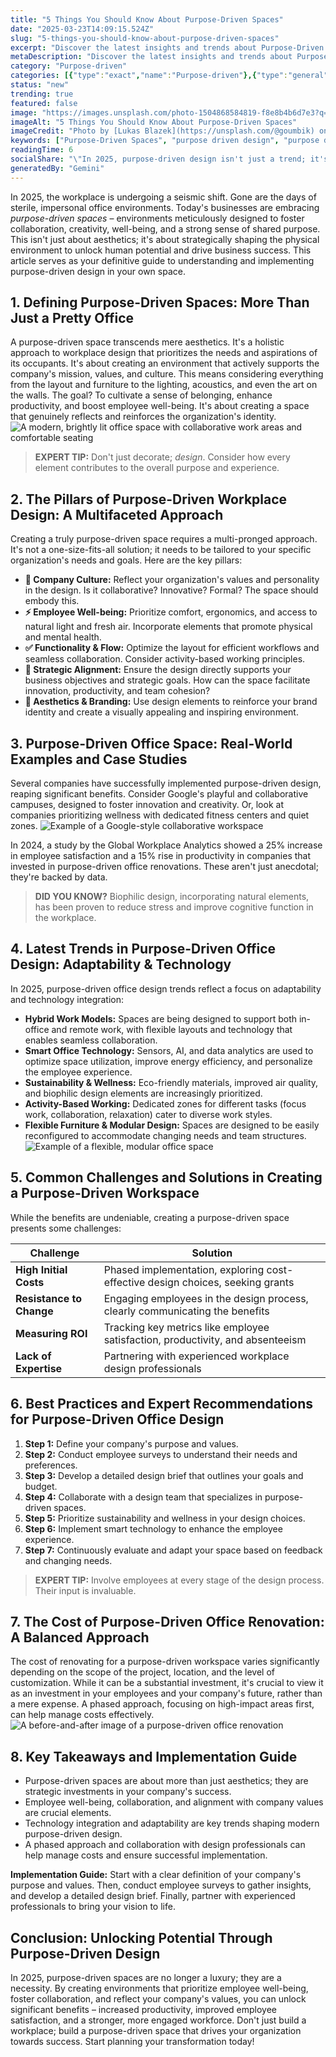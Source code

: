 ```yaml
---
title: "5 Things You Should Know About Purpose-Driven Spaces"
date: "2025-03-23T14:09:15.524Z"
slug: "5-things-you-should-know-about-purpose-driven-spaces"
excerpt: "Discover the latest insights and trends about Purpose-Driven Spaces. This comprehensive guide covers everything you need to know about Purpose-Driven Spaces in 2025."
metaDescription: "Discover the latest insights and trends about Purpose-Driven Spaces. This comprehensive guide covers everything you need to know about Purpose-Driven Space..."
category: "Purpose-driven"
categories: [{"type":"exact","name":"Purpose-driven"},{"type":"general","name":"Architecture"},{"type":"medium","name":"Workplace Design"},{"type":"specific","name":"Office Layout"},{"type":"niche","name":"Biophilic Design"}]
status: "new"
trending: true
featured: false
image: "https://images.unsplash.com/photo-1504868584819-f8e8b4b6d7e3?q=85&w=1200&fit=max&fm=webp&auto=compress"
imageAlt: "5 Things You Should Know About Purpose-Driven Spaces"
imageCredit: "Photo by [Lukas Blazek](https://unsplash.com/@goumbik) on Unsplash"
keywords: ["Purpose-Driven Spaces", "purpose driven design", "purpose driven office space", "create a purpose driven workspace", "purpose driven workplace design ideas", "how to design a purpose driven space", "purpose driven space benefits", "best practices purpose driven workspace", "purpose driven office design trends", "cost of purpose driven office renovation"]
readingTime: 6
socialShare: "\"In 2025, purpose-driven design isn't just a trend; it's a necessity.  Creating a space that reflects your company's values unlocks employee potential and drives real business results.\""
generatedBy: "Gemini"
---
```




In 2025, the workplace is undergoing a seismic shift.  Gone are the days of sterile, impersonal office environments.  Today's businesses are embracing *purpose-driven spaces* – environments meticulously designed to foster collaboration, creativity, well-being, and a strong sense of shared purpose.  This isn't just about aesthetics; it's about strategically shaping the physical environment to unlock human potential and drive business success. This article serves as your definitive guide to understanding and implementing purpose-driven design in your own space.

## 1. Defining Purpose-Driven Spaces: More Than Just a Pretty Office

A purpose-driven space transcends mere aesthetics. It's a holistic approach to workplace design that prioritizes the needs and aspirations of its occupants.  It's about creating an environment that actively supports the company's mission, values, and culture. This means considering everything from the layout and furniture to the lighting, acoustics, and even the art on the walls.  The goal? To cultivate a sense of belonging, enhance productivity, and boost employee well-being.  It's about creating a space that genuinely reflects and reinforces the organization's identity. ![A modern, brightly lit office space with collaborative work areas and comfortable seating](https://images.unsplash.com/photo-1542744173-05336fcc7ad4?q=85&w=1200&fit=max&fm=webp&auto=compress)

> **EXPERT TIP:**  Don't just decorate; *design*.  Consider how every element contributes to the overall purpose and experience.

## 2.  The Pillars of Purpose-Driven Workplace Design:  A Multifaceted Approach

Creating a truly purpose-driven space requires a multi-pronged approach.  It's not a one-size-fits-all solution; it needs to be tailored to your specific organization's needs and goals.  Here are the key pillars:

* **🔑 Company Culture:** Reflect your organization's values and personality in the design. Is it collaborative? Innovative? Formal? The space should embody this.
* **⚡ Employee Well-being:** Prioritize comfort, ergonomics, and access to natural light and fresh air.  Incorporate elements that promote physical and mental health.
* **✅  Functionality & Flow:** Optimize the layout for efficient workflows and seamless collaboration. Consider activity-based working principles.
* **🎯 Strategic Alignment:**  Ensure the design directly supports your business objectives and strategic goals. How can the space facilitate innovation, productivity, and team cohesion?
* **🎨 Aesthetics & Branding:**  Use design elements to reinforce your brand identity and create a visually appealing and inspiring environment.

## 3.  Purpose-Driven Office Space: Real-World Examples and Case Studies

Several companies have successfully implemented purpose-driven design, reaping significant benefits.  Consider Google's playful and collaborative campuses, designed to foster innovation and creativity.  Or, look at companies prioritizing wellness with dedicated fitness centers and quiet zones.  ![Example of a Google-style collaborative workspace](https://images.unsplash.com/photo-1723308202027-f23bc44ab7b5?q=85&w=1200&fit=max&fm=webp&auto=compress)

In 2024, a study by the Global Workplace Analytics showed a 25% increase in employee satisfaction and a 15% rise in productivity in companies that invested in purpose-driven office renovations.  These aren't just anecdotal; they're backed by data.

> **DID YOU KNOW?**  Biophilic design, incorporating natural elements, has been proven to reduce stress and improve cognitive function in the workplace.

## 4.  Latest Trends in Purpose-Driven Office Design:  Adaptability & Technology

In 2025, purpose-driven office design trends reflect a focus on adaptability and technology integration:

* **Hybrid Work Models:**  Spaces are being designed to support both in-office and remote work, with flexible layouts and technology that enables seamless collaboration.
* **Smart Office Technology:**  Sensors, AI, and data analytics are used to optimize space utilization, improve energy efficiency, and personalize the employee experience.
* **Sustainability & Wellness:**  Eco-friendly materials, improved air quality, and biophilic design elements are increasingly prioritized.
* **Activity-Based Working:**  Dedicated zones for different tasks (focus work, collaboration, relaxation) cater to diverse work styles.
* **Flexible Furniture & Modular Design:**  Spaces are designed to be easily reconfigured to accommodate changing needs and team structures. ![Example of a flexible, modular office space](https://images.unsplash.com/photo-1504868584819-f8e8b4b6d7e3?q=85&w=1200&fit=max&fm=webp&auto=compress)

## 5.  Common Challenges and Solutions in Creating a Purpose-Driven Workspace

While the benefits are undeniable, creating a purpose-driven space presents some challenges:

| Challenge                     | Solution                                                                       |
|------------------------------|-------------------------------------------------------------------------------|
| **High Initial Costs**        | Phased implementation, exploring cost-effective design choices, seeking grants |
| **Resistance to Change**       | Engaging employees in the design process, clearly communicating the benefits     |
| **Measuring ROI**             | Tracking key metrics like employee satisfaction, productivity, and absenteeism   |
| **Lack of Expertise**         | Partnering with experienced workplace design professionals                      |

## 6.  Best Practices and Expert Recommendations for Purpose-Driven Office Design

1. **Step 1:** Define your company's purpose and values.
2. **Step 2:** Conduct employee surveys to understand their needs and preferences.
3. **Step 3:**  Develop a detailed design brief that outlines your goals and budget.
4. **Step 4:** Collaborate with a design team that specializes in purpose-driven spaces.
5. **Step 5:**  Prioritize sustainability and wellness in your design choices.
6. **Step 6:**  Implement smart technology to enhance the employee experience.
7. **Step 7:**  Continuously evaluate and adapt your space based on feedback and changing needs.

> **EXPERT TIP:**  Involve employees at every stage of the design process.  Their input is invaluable.

## 7. The Cost of Purpose-Driven Office Renovation:  A Balanced Approach

The cost of renovating for a purpose-driven workspace varies significantly depending on the scope of the project, location, and the level of customization.  While it can be a substantial investment, it's crucial to view it as an investment in your employees and your company's future, rather than a mere expense.  A phased approach, focusing on high-impact areas first, can help manage costs effectively.  ![A before-and-after image of a purpose-driven office renovation](https://images.unsplash.com/photo-1527219525722-f9767a7f2884?q=85&w=1200&fit=max&fm=webp&auto=compress)

## 8.  Key Takeaways and Implementation Guide

* Purpose-driven spaces are about more than just aesthetics; they are strategic investments in your company's success.
* Employee well-being, collaboration, and alignment with company values are crucial elements.
* Technology integration and adaptability are key trends shaping modern purpose-driven design.
* A phased approach and collaboration with design professionals can help manage costs and ensure successful implementation.

**Implementation Guide:** Start with a clear definition of your company's purpose and values. Then, conduct employee surveys to gather insights, and develop a detailed design brief. Finally, partner with experienced professionals to bring your vision to life.

## Conclusion:  Unlocking Potential Through Purpose-Driven Design

In 2025, purpose-driven spaces are no longer a luxury; they are a necessity.  By creating environments that prioritize employee well-being, foster collaboration, and reflect your company's values, you can unlock significant benefits – increased productivity, improved employee satisfaction, and a stronger, more engaged workforce.  Don't just build a workplace; build a purpose-driven space that drives your organization towards success.  Start planning your transformation today!

